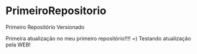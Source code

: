 # PrimeiroRepositorio
 Primeiro Repositório Versionado

 Primeira atualização no meu primeiro repositório!!!! =)
Testando atualização pela WEB!
 

